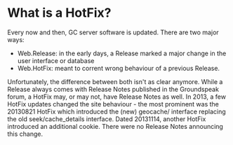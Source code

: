 # What is a HotFix? #

Every now and then, GC server software is updated. There are two major ways:

  * Web.Release: in the early days, a Release marked a major change in the user interface or database
  * Web.HotFix: meant to corrent wrong behaviour of a previous Release.

Unfortunately, the difference between both isn't as clear anymore. While a Release always comes with Release Notes published in the Groundspeak forum, a HotFix may, or may not, have Release Notes as well. In 2013, a few HotFix updates changed the site behaviour - the most prominent was the 20130821 HotFix which introduced the (new) geocache/ interface replacing the old seek/cache\_details interface.
Dated 20131114, another HotFix introduced an additional cookie. There were no Release Notes announcing this change.